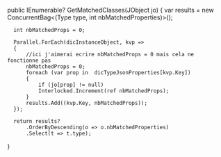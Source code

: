   public IEnumerable<Type>? GetMatchedClasses(JObject jo)
  {
      var results = new ConcurrentBag<(Type type, int nbMatchedProperties)>();

      int nbMatchedProps = 0;

      Parallel.ForEach(dicInstanceObject, kvp =>
      {
          //ici j'aimerai ecrire nbMatchedProps = 0 mais cela ne fonctionne pas
          nbMatchedProps = 0;
          foreach (var prop in  dicTypeJsonProperties[kvp.Key])
          {
              if (jo[prop] != null)
              Interlocked.Increment(ref nbMatchedProps); 
          }
          results.Add((kvp.Key, nbMatchedProps));      
      });

      return results?
          .OrderByDescending(o => o.nbMatchedProperties)
          .Select(t => t.type);
  }
